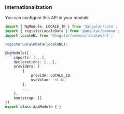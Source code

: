 ### Internationalization

You can configure this API in your module

```ts
import { NgModule, LOCALE_ID } from '@angular/core';
import { registerLocaleData } from '@angular/common';
import localeNL from '@angular/common/locales/nl';

registerLocaleData(localeNL);

@NgModule({
	imports: [...],
	declarations: [...],
	providers: [
		{
			provide: LOCALE_ID,
			useValue: 'nl-NL'
		},
		...
	],
	bootstrap: []
})
export class AppModule { }
```

<!-- .element class="small" -->